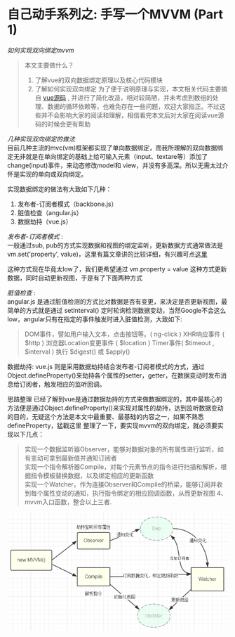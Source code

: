 # 自己动手系列之: 手写一个MVVM (Part 1)
*如何实现双向绑定mvvm*

> 本文主要做什么？
> 1. 了解vue的双向数据绑定原理以及核心代码模块
> 2. 了解如何实现双向绑定
> 为了便于说明原理与实现，本文相关代码主要摘自 [vue源码](https://github.com/vuejs/vue) , 并进行了简化改造，相对较简陋，并未考虑到数组的处理、数据的循环依赖等，也难免存在一些问题，欢迎大家指正。不过这些并不会影响大家的阅读和理解，相信看完本文后对大家在阅读vue源码的时候会更有帮助

*几种实现双向绑定的做法*  
目前几种主流的mvc(vm)框架都实现了单向数据绑定，而我所理解的双向数据绑定无非就是在单向绑定的基础上给可输入元素（input、textare等）添加了change(input)事件，来动态修改model和 view，并没有多高深。所以无需太过介怀是实现的单向或双向绑定。

实现数据绑定的做法有大致如下几种：
1. 发布者-订阅者模式（backbone.js）
2. 脏值检查（angular.js）
3. 数据劫持（vue.js）

*发布者-订阅者模式* :   
一般通过sub, pub的方式实现数据和视图的绑定监听，更新数据方式通常做法是 vm.set('property', value)，这里有篇文章讲的比较详细，有兴趣可点[这里](http://www.html-js.com/article/Study-of-twoway-data-binding-JavaScript-talk-about-JavaScript-every-day)

这种方式现在毕竟太low了，我们更希望通过 vm.property = value 这种方式更新数据，同时自动更新视图，于是有了下面两种方式

*脏值检查* :   
angular.js 是通过脏值检测的方式比对数据是否有变更，来决定是否更新视图，最简单的方式就是通过 setInterval() 定时轮询检测数据变动，当然Google不会这么low，angular只有在指定的事件触发时进入脏值检测，大致如下:  

> DOM事件，譬如用户输入文本，点击按钮等。( ng-click )
> XHR响应事件 ( $http )
> 浏览器Location变更事件 ( $location )
> Timer事件( $timeout , $interval )
> 执行 $digest() 或 $apply()

数据劫持: vue.js 则是采用数据劫持结合发布者-订阅者模式的方式，通过Object.defineProperty()来劫持各个属性的setter，getter，在数据变动时发布消息给订阅者，触发相应的监听回调。  

思路整理
已经了解到vue是通过数据劫持的方式来做数据绑定的，其中最核心的方法便是通过Object.defineProperty()来实现对属性的劫持，达到监听数据变动的目的，无疑这个方法是本文中最重要、最基础的内容之一，如果不熟悉defineProperty，猛戳这里 整理了一下，要实现mvvm的双向绑定，就必须要实现以下几点： 
> 实现一个数据监听器Observer，能够对数据对象的所有属性进行监听，如有变动可拿到最新值并通知订阅者  
> 实现一个指令解析器Compile，对每个元素节点的指令进行扫描和解析，根据指令模板替换数据，以及绑定相应的更新函数   
> 实现一个Watcher，作为连接Observer和Compile的桥梁，能够订阅并收到每个属性变动的通知，执行指令绑定的相应回调函数，从而更新视图 4、mvvm入口函数，整合以上三者. 

[![示例](https://raw.githubusercontent.com/mactanxin/xin-vue-blog/master/src/statics/images/mvvm.png)](https://tanx.in/2020/vue-mvvm/)
